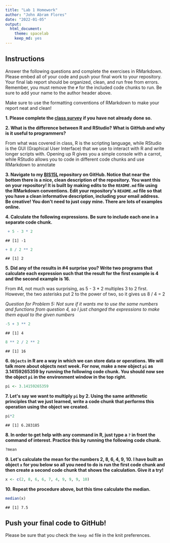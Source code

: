 ```yaml
---
title: "Lab 1 Homework"
author: "John Abram Flores"
date: "2022-01-05"
output:
  html_document: 
    theme: spacelab
    keep_md: yes
---
```


## Instructions
Answer the following questions and complete the exercises in RMarkdown. Please embed all of your code and push your final work to your repository. Your final lab report should be organized, clean, and run free from errors. Remember, you must remove the `#` for the included code chunks to run. Be sure to add your name to the author header above.  

Make sure to use the formatting conventions of RMarkdown to make your report neat and clean!  

**1. Please complete the [class survey](https://forms.gle/hh5hmzTZgLYxkP7W9) if you have not already done so.**

**2. What is the difference between R and RStudio? What is GitHub and why is it useful to programmers?**

From what was covered in class, R is the scripting language, while RStudio is the GUI (Graphical User Interface) that we use to interact with R and write longer scripts with. Opening up R gives you a simple console with a carrot, while RStudio allows you to code in different code chunks and use RMarkdown to annotate

**3. Navigate to my [BIS15L](https://github.com/jmledford3115/BIS15LW2022_jledford) repository on GitHub. Notice that near the bottom there is a nice, clean description of the repository. You want this on your repository! It is built by making edits to the `README.md` file using the RMarkdown conventions. Edit your repository's `README.md` file so that you have a clean informative description, including your email address. Be creative! You don't need to just copy mine. There are lots of examples online.**  

**4. Calculate the following expressions. Be sure to include each one in a separate code chunk.**  
  

```r
 + 5 - 3 * 2
```

```
## [1] -1
```


```r
+ 8 / 2 ** 2  
```

```
## [1] 2
```
**5. Did any of the results in #4 surprise you? Write two programs that calculate each expression such that the result for the first example is 4 and the second example is 16.**    

From #4, not much was surprising, as 5 - 3 * 2 multiples 3 to 2 first. However, the two asterisks put 2 to the power of two, so it gives us 8 / 4 = 2

*Question for Problem 5: Not sure if it wants me to use the same numbers and functions from question 4, so I just changed the expressions to make them equal to the given numbers*

```r
-5 + 3 ** 2
```

```
## [1] 4
```


```r
8 ** 2 / 2 ** 2
```

```
## [1] 16
```
**6. `Objects` in R are a way in which we can store data or operations. We will talk more about objects next week. For now, make a new object `pi` as 3.14159265359 by running the following code chunk. You should now see the object `pi` in the environment window in the top right.**  

```r
pi <- 3.14159265359
```

**7. Let's say we want to multiply `pi` by 2. Using the same arithmetic principles that we just learned, write a code chunk that performs this operation using the object we created.**  

```r
pi*2
```

```
## [1] 6.283185
```

**8. In order to get help with any command in R, just type a `?` in front the command of interest. Practice this by running the following code chunk.**  

```r
?mean
```

**9. Let's calculate the mean for the numbers 2, 8, 6, 4, 9, 10. I have built an object `x` for you below so all you need to do is run the first code chunk and then create a second code chunk that shows the calculation. Give it a try!**  

```r
x <- c(2, 8, 6, 6, 7, 4, 9, 9, 9, 10)
```

**10. Repeat the procedure above, but this time calculate the median.**  

```r
median(x)
```

```
## [1] 7.5
```

## Push your final code to GitHub!
Please be sure that you check the `keep md` file in the knit preferences.  
